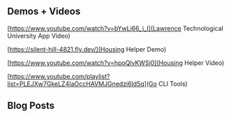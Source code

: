 ## Demos + Videos

[https://www.youtube.com/watch?v=bYwLi66_j_I](Lawrence Technological University App Video)

[https://silent-hill-4821.fly.dev/](Housing Helper Demo)

[https://www.youtube.com/watch?v=hpoQlvKWSj0](Housing Helper Video)

[https://www.youtube.com/playlist?list=PLEJXw7GkeLZ4IaOccHAVMJGnedzi6ld5q](Go CLI Tools)

## Blog Posts
